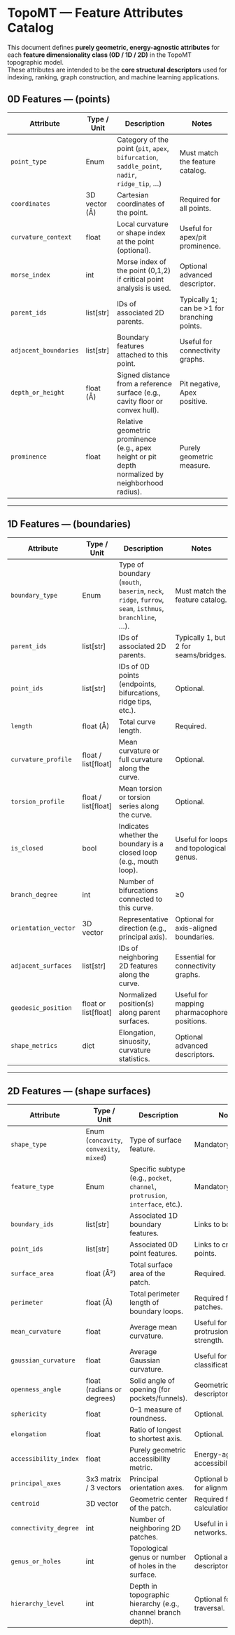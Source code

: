 # TopoMT — Feature Attributes Catalog

This document defines **purely geometric, energy-agnostic attributes** for each **feature dimensionality class (0D / 1D / 2D)** in the TopoMT topographic model.  
These attributes are intended to be the **core structural descriptors** used for indexing, ranking, graph construction, and machine learning applications.


## 0D Features — (points)

| Attribute                | Type / Unit                        | Description                                                                                         | Notes |
|---------------------------|-------------------------------------|-----------------------------------------------------------------------------------------------------|-------|
| `point_type`              | Enum                               | Category of the point (`pit`, `apex`, `bifurcation`, `saddle_point`, `nadir`, `ridge_tip`, …)        | Must match the feature catalog. |
| `coordinates`             | 3D vector (Å)                       | Cartesian coordinates of the point.                                                                 | Required for all points. |
| `curvature_context`       | float                              | Local curvature or shape index at the point (optional).                                              | Useful for apex/pit prominence. |
| `morse_index`             | int                                | Morse index of the point (0,1,2) if critical point analysis is used.                                 | Optional advanced descriptor. |
| `parent_ids`              | list[str]                          | IDs of associated 2D parents.                                                                        | Typically 1; can be >1 for branching points. |
| `adjacent_boundaries`     | list[str]                          | Boundary features attached to this point.                                                            | Useful for connectivity graphs. |
| `depth_or_height`         | float (Å)                           | Signed distance from a reference surface (e.g., cavity floor or convex hull).                        | Pit negative, Apex positive. |
| `prominence`              | float                               | Relative geometric prominence (e.g., apex height or pit depth normalized by neighborhood radius).    | Purely geometric measure. |

---

## 1D Features — (boundaries)

| Attribute                | Type / Unit                        | Description                                                                                             | Notes |
|---------------------------|-------------------------------------|---------------------------------------------------------------------------------------------------------|-------|
| `boundary_type`           | Enum                               | Type of boundary (`mouth`, `baserim`, `neck`, `ridge`, `furrow`, `seam`, `isthmus`, `branchline`, …).    | Must match the feature catalog. |
| `parent_ids`             | list[str]                           | IDs of associated 2D parents.                                                                            | Typically 1, but 2 for seams/bridges. |
| `point_ids`              | list[str]                           | IDs of 0D points (endpoints, bifurcations, ridge tips, etc.).                                            | Optional. |
| `length`                  | float (Å)                           | Total curve length.                                                                                      | Required. |
| `curvature_profile`       | float / list[float]                 | Mean curvature or full curvature along the curve.                                                        | Optional. |
| `torsion_profile`         | float / list[float]                 | Mean torsion or torsion series along the curve.                                                          | Optional. |
| `is_closed`               | bool                               | Indicates whether the boundary is a closed loop (e.g., mouth loop).                                      | Useful for loops and topological genus. |
| `branch_degree`           | int                                | Number of bifurcations connected to this curve.                                                          | ≥0 |
| `orientation_vector`      | 3D vector                           | Representative direction (e.g., principal axis).                                                         | Optional for axis-aligned boundaries. |
| `adjacent_surfaces`       | list[str]                           | IDs of neighboring 2D features along the curve.                                                          | Essential for connectivity graphs. |
| `geodesic_position`       | float or list[float]                | Normalized position(s) along parent surfaces.                                                            | Useful for mapping pharmacophore positions. |
| `shape_metrics`           | dict                                | Elongation, sinuosity, curvature statistics.                                                             | Optional advanced descriptors. |

---

## 2D Features — (shape surfaces)

| Attribute                  | Type / Unit                       | Description                                                                                                            | Notes |
|----------------------------|------------------------------------|--------------------------------------------------------------------------------------------------------------------------|-------|
| `shape_type`               | Enum (`concavity`, `convexity`, `mixed`) | Type of surface feature.                                                                                         | Mandatory. |
| `feature_type`             | Enum                              | Specific subtype (e.g., `pocket`, `channel`, `protrusion`, `interface`, etc.).                                        | Mandatory. |
| `boundary_ids`            | list[str]                          | Associated 1D boundary features.                                                                                       | Links to boundaries. |
| `point_ids`               | list[str]                          | Associated 0D point features.                                                                                           | Links to critical points. |
| `surface_area`            | float (Å²)                          | Total surface area of the patch.                                                                                        | Required. |
| `perimeter`               | float (Å)                           | Total perimeter length of boundary loops.                                                                              | Required for closed patches. |
| `mean_curvature`          | float                               | Average mean curvature.                                                                                                | Useful for protrusion/concavity strength. |
| `gaussian_curvature`      | float                               | Average Gaussian curvature.                                                                                            | Useful for classification. |
| `openness_angle`          | float (radians or degrees)          | Solid angle of opening (for pockets/funnels).                                                                         | Geometric gating descriptor. |
| `sphericity`              | float                               | 0–1 measure of roundness.                                                                                              | Optional. |
| `elongation`              | float                               | Ratio of longest to shortest axis.                                                                                    | Optional. |
| `accessibility_index`     | float                               | Purely geometric accessibility metric.                                                                                | Energy-agnostic accessibility. |
| `principal_axes`          | 3x3 matrix / 3 vectors               | Principal orientation axes.                                                                                            | Optional but useful for alignment. |
| `centroid`                | 3D vector                           | Geometric center of the patch.                                                                                        | Required for many calculations. |
| `connectivity_degree`     | int                                 | Number of neighboring 2D patches.                                                                                     | Useful in interface networks. |
| `genus_or_holes`          | int                                 | Topological genus or number of holes in the surface.                                                                   | Optional advanced descriptor. |
| `hierarchy_level`         | int                                 | Depth in topographic hierarchy (e.g., channel branch depth).                                                           | Optional for traversal. |

